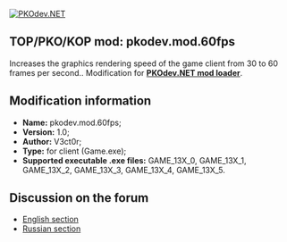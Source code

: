 [![PKOdev.NET](https://pkodev.net/uploads/monthly_2022_02/logo-background.png.d7a190633d23e60fbfdfb9340726ba82.png "PKOdev.NET")](http://pkodev.net "PKOdev.NET")
## TOP/PKO/KOP mod: pkodev.mod.60fps
Increases the graphics rendering speed of the game client from 30 to 60 frames per second.. Modification for **[PKOdev.NET mod loader](https://pkodev.net/topic/5757-mod-loading-system-for-server-and-client-pkodevnet-mod-loader/)**.

## Modification information

- **Name:** pkodev.mod.60fps;
- **Version:** 1.0;
- **Author:** V3ct0r;
- **Type:** for client (Game.exe);
- **Supported executable .exe files:** GAME_13X_0, GAME_13X_1, GAME_13X_2, GAME_13X_3, GAME_13X_4, GAME_13X_5.

## Discussion on the forum

- [English section](https://pkodev.net/topic/6003-60-frames-per-second-60-fps/)
- [Russian section](https://pkodev.net/topic/6002-60-%D0%BA%D0%B0%D0%B4%D1%80%D0%BE%D0%B2-%D0%B2-%D1%81%D0%B5%D0%BA%D1%83%D0%BD%D0%B4%D1%83-60-fps/)
